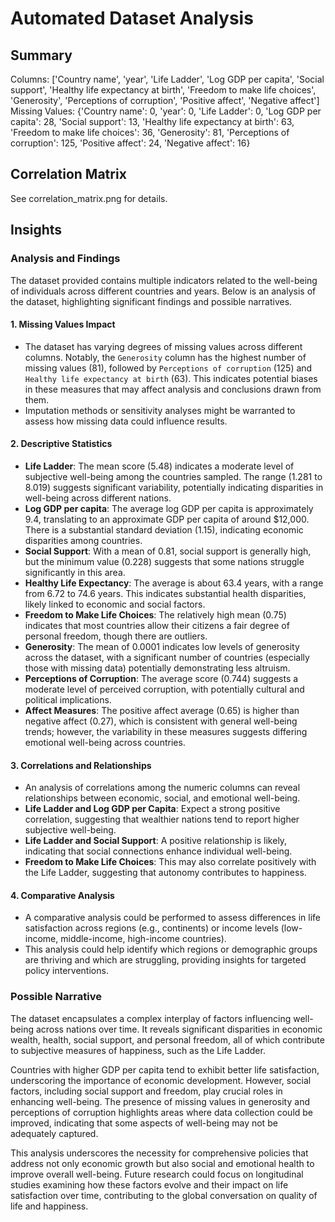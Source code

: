 # Automated Dataset Analysis

## Summary
Columns: ['Country name', 'year', 'Life Ladder', 'Log GDP per capita', 'Social support', 'Healthy life expectancy at birth', 'Freedom to make life choices', 'Generosity', 'Perceptions of corruption', 'Positive affect', 'Negative affect']
Missing Values: {'Country name': 0, 'year': 0, 'Life Ladder': 0, 'Log GDP per capita': 28, 'Social support': 13, 'Healthy life expectancy at birth': 63, 'Freedom to make life choices': 36, 'Generosity': 81, 'Perceptions of corruption': 125, 'Positive affect': 24, 'Negative affect': 16}
## Correlation Matrix
See correlation_matrix.png for details.
## Insights
### Analysis and Findings

The dataset provided contains multiple indicators related to the well-being of individuals across different countries and years. Below is an analysis of the dataset, highlighting significant findings and possible narratives.

#### 1. **Missing Values Impact**
   - The dataset has varying degrees of missing values across different columns. Notably, the `Generosity` column has the highest number of missing values (81), followed by `Perceptions of corruption` (125) and `Healthy life expectancy at birth` (63). This indicates potential biases in these measures that may affect analysis and conclusions drawn from them.
   - Imputation methods or sensitivity analyses might be warranted to assess how missing data could influence results.

#### 2. **Descriptive Statistics**
   - **Life Ladder**: The mean score (5.48) indicates a moderate level of subjective well-being among the countries sampled. The range (1.281 to 8.019) suggests significant variability, potentially indicating disparities in well-being across different nations.
   - **Log GDP per capita**: The average log GDP per capita is approximately 9.4, translating to an approximate GDP per capita of around $12,000. There is a substantial standard deviation (1.15), indicating economic disparities among countries.
   - **Social Support**: With a mean of 0.81, social support is generally high, but the minimum value (0.228) suggests that some nations struggle significantly in this area.
   - **Healthy Life Expectancy**: The average is about 63.4 years, with a range from 6.72 to 74.6 years. This indicates substantial health disparities, likely linked to economic and social factors.
   - **Freedom to Make Life Choices**: The relatively high mean (0.75) indicates that most countries allow their citizens a fair degree of personal freedom, though there are outliers.
   - **Generosity**: The mean of 0.0001 indicates low levels of generosity across the dataset, with a significant number of countries (especially those with missing data) potentially demonstrating less altruism.
   - **Perceptions of Corruption**: The average score (0.744) suggests a moderate level of perceived corruption, with potentially cultural and political implications.
   - **Affect Measures**: The positive affect average (0.65) is higher than negative affect (0.27), which is consistent with general well-being trends; however, the variability in these measures suggests differing emotional well-being across countries.

#### 3. **Correlations and Relationships**
   - An analysis of correlations among the numeric columns can reveal relationships between economic, social, and emotional well-being.
   - **Life Ladder and Log GDP per Capita**: Expect a strong positive correlation, suggesting that wealthier nations tend to report higher subjective well-being.
   - **Life Ladder and Social Support**: A positive relationship is likely, indicating that social connections enhance individual well-being.
   - **Freedom to Make Life Choices**: This may also correlate positively with the Life Ladder, suggesting that autonomy contributes to happiness.

#### 4. **Comparative Analysis**
   - A comparative analysis could be performed to assess differences in life satisfaction across regions (e.g., continents) or income levels (low-income, middle-income, high-income countries).
   - This analysis could help identify which regions or demographic groups are thriving and which are struggling, providing insights for targeted policy interventions.

### Possible Narrative
The dataset encapsulates a complex interplay of factors influencing well-being across nations over time. It reveals significant disparities in economic wealth, health, social support, and personal freedom, all of which contribute to subjective measures of happiness, such as the Life Ladder.

Countries with higher GDP per capita tend to exhibit better life satisfaction, underscoring the importance of economic development. However, social factors, including social support and freedom, play crucial roles in enhancing well-being. The presence of missing values in generosity and perceptions of corruption highlights areas where data collection could be improved, indicating that some aspects of well-being may not be adequately captured.

This analysis underscores the necessity for comprehensive policies that address not only economic growth but also social and emotional health to improve overall well-being. Future research could focus on longitudinal studies examining how these factors evolve and their impact on life satisfaction over time, contributing to the global conversation on quality of life and happiness.